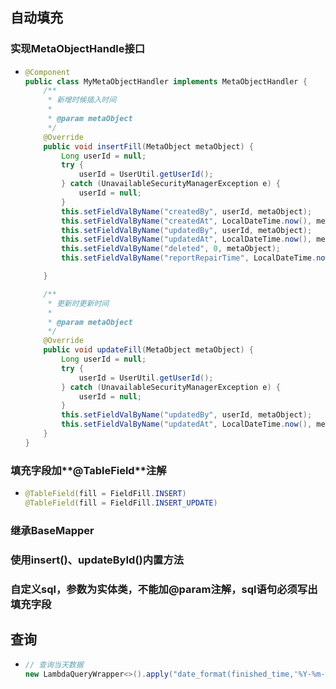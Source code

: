 ## 自动填充

### 实现**MetaObjectHandle**接口

* ```java
  @Component
  public class MyMetaObjectHandler implements MetaObjectHandler {
      /**
       * 新增时候插入时间
       *
       * @param metaObject
       */
      @Override
      public void insertFill(MetaObject metaObject) {
          Long userId = null;
          try {
              userId = UserUtil.getUserId();
          } catch (UnavailableSecurityManagerException e) {
              userId = null;
          }
          this.setFieldValByName("createdBy", userId, metaObject);
          this.setFieldValByName("createdAt", LocalDateTime.now(), metaObject);
          this.setFieldValByName("updatedBy", userId, metaObject);
          this.setFieldValByName("updatedAt", LocalDateTime.now(), metaObject);
          this.setFieldValByName("deleted", 0, metaObject);
          this.setFieldValByName("reportRepairTime", LocalDateTime.now(), metaObject);
  
      }
  
      /**
       * 更新时更新时间
       *
       * @param metaObject
       */
      @Override
      public void updateFill(MetaObject metaObject) {
          Long userId = null;
          try {
              userId = UserUtil.getUserId();
          } catch (UnavailableSecurityManagerException e) {
              userId = null;
          }
          this.setFieldValByName("updatedBy", userId, metaObject);
          this.setFieldValByName("updatedAt", LocalDateTime.now(), metaObject);
      }
  }
  ```

### 填充字段加**@TableField**注解

* ```java
  @TableField(fill = FieldFill.INSERT)
  @TableField(fill = FieldFill.INSERT_UPDATE)
  ```

### 继承**BaseMapper<T>**

### 使用insert()、updateById()**内置方法**

### 自定义sql，**参数为实体类**，不能加@param注解，**sql语句必须写出填充字段**

## 查询

* ```java
  // 查询当天数据
  new LambdaQueryWrapper<>().apply("date_format(finished_time,'%Y-%m-%d')='" + LocalDate.now() + "'")
  ```
